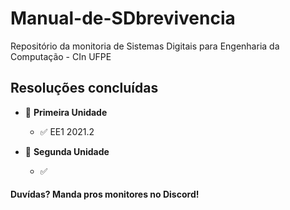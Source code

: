 # Manual-de-SDbrevivencia
Repositório da monitoria de Sistemas Digitais para Engenharia da Computação - CIn UFPE

## Resoluções concluídas
- 📌 **Primeira Unidade**
  - ✅ EE1 2021.2

- 📌 **Segunda Unidade**
  - ✅ 


#### Duvídas? Manda pros monitores no Discord!
